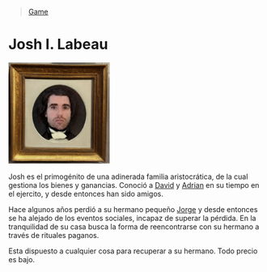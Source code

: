 > [Game](../../game.md)

# Josh I. Labeau

<img src="../../Resources/Images/Josh2.png" width="200">

Josh es el primogénito de una adinerada familia aristocrática, de la cual gestiona los bienes y ganancias. Conoció a [David](../PCs/David.md) y [Adrian](../PCs/Adrian.md) en su tiempo en el ejercito, y desde entonces han sido amigos.

Hace algunos años perdió a su hermano pequeño [Jorge](./Jorge.md) y desde entonces se ha alejado de los eventos sociales, incapaz de superar la pérdida. En la tranquilidad de su casa busca la forma de reencontrarse con su hermano a través de rituales paganos.

Esta dispuesto a cualquier cosa para recuperar a su hermano. Todo precio es bajo.
